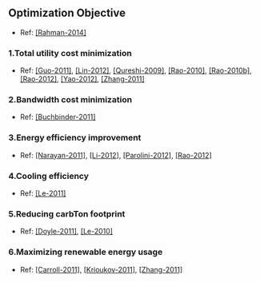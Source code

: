## Optimization Objective

- Ref: [[Rahman-2014]](../../papers/RahmanLK14_Survey-Geo-LoadBalancing.md)

### 1.Total utility cost minimization
- Ref: [[Guo-2011]](http://ieeexplore.ieee.org/xpl/login.jsp?tp=&arnumber=6134209), [[Lin-2012]](http://ieeexplore.ieee.org/xpl/login.jsp?tp=&arnumber=6322266), [[Qureshi-2009]](http://dl.acm.org/citation.cfm?id=1592584), [[Rao-2010]](http://dl.acm.org/citation.cfm?id=1795220&dl=ACM&coll=DL&CFID=595798113&CFTOKEN=23135396), [[Rao-2010b]](http://ieeexplore.ieee.org/xpl/login.jsp?tp=&arnumber=5461933), [[Rao-2012]](http://ieeexplore.ieee.org/xpl/articleDetails.jsp?arnumber=6108374), [[Yao-2012]](http://ieeexplore.ieee.org/xpl/articleDetails.jsp?arnumber=6195508), [[Zhang-2011]](http://dl.acm.org/citation.cfm?id=1996170&dl=ACM&coll=DL&CFID=595798113&CFTOKEN=23135396)

### 2.Bandwidth cost minimization
- Ref: [[Buchbinder-2011]](http://link.springer.com/chapter/10.1007%2F978-3-642-20757-0_14)

### 3.Energy efficiency improvement
- Ref: [[Narayan-2011]](http://dl.acm.org/citation.cfm?id=1958787), [[Li-2012]](http://ieeexplore.ieee.org/xpl/login.jsp?tp=&arnumber=6041050), [[Parolini-2012]](http://ieeexplore.ieee.org/xpl/login.jsp?tp=&arnumber=6006498), [[Rao-2012]](http://ieeexplore.ieee.org/xpl/login.jsp?tp=&arnumber=5989839)

### 4.Cooling efficiency
- Ref: [[Le-2011]](http://dl.acm.org/citation.cfm?id=2063413)

### 5.Reducing carbTon footprint
- Ref: [[Doyle-2011]](http://dl.acm.org/citation.cfm?id=2018538), [[Le-2010]](http://ieeexplore.ieee.org/xpl/login.jsp?tp=&arnumber=5598305)


### 6.Maximizing renewable energy usage
- Ref: [[Carroll-2011]](http://ieeexplore.ieee.org/xpl/login.jsp?tp=&arnumber=5963030), [[Krioukov-2011]](http://www.cs.berkeley.edu/~krioukov/integratingRenewableEnergy.pdf), [[Zhang-2011]](http://link.springer.com/chapter/10.1007%2F978-3-642-25821-3_8)
